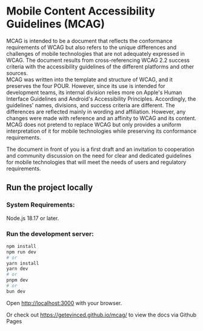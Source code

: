 # Mobile Content Accessibility Guidelines (MCAG)

MCAG is intended to be a document that reflects the conformance requirements of WCAG but also refers to the unique differences and challenges of mobile technologies that are not adequately expressed in WCAG. The document results from cross-referencing WCAG 2.2 success criteria with the accessibility guidelines of the different platforms and other sources.
<br />
MCAG was written into the template and structure of WCAG, and it preserves the four POUR. However, since its use is intended for development teams, its internal division relies more on Apple's Human Interface Guidelines and Android's Accessibility Principles. Accordingly, the guidelines' names, divisions, and success criteria are different. The differences are reflected mainly in wording and affiliation. However, any changes were made with reference and an affinity to WCAG and its content.
<br />
MCAG does not pretend to replace WCAG but only provides a uniform interpretation of it for mobile technologies while preserving its conformance requirements.

The document in front of you is a first draft and an invitation to cooperation and community discussion on the need for clear and dedicated guidelines for mobile technologies that will meet the needs of users and regulatory requirements.

## Run the project locally

### System Requirements:

Node.js 18.17 or later.

### Run the development server:

```bash
npm install
npm run dev
# or
yarn install
yarn dev
# or
pnpm dev
# or
bun dev
```

Open [http://localhost:3000](http://localhost:3000) with your browser.

Or check out https://getevinced.github.io/mcag/ to view the docs via Github Pages